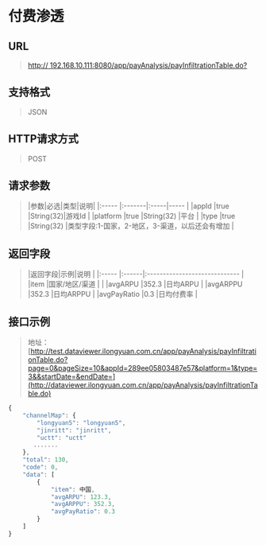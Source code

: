 # 付费渗透

## URL
> [http:// 192.168.10.111:8080/app/payAnalysis/payInfiltrationTable.do?](http://dataviewer.ilongyuan.com.cn/app/payAnalysis/payInfiltrationTable.do)

## 支持格式
> JSON

## HTTP请求方式
> POST

## 请求参数
> |参数|必选|类型|说明|
|:-----  |:-------|:-----|-----                               |
|appId    |true    |String(32)|游戏Id                          |
|platform    |true    |String(32)   |平台 |
|type    |true    |String(32)   |类型字段:1-国家，2-地区，3-渠道，以后还会有增加 |

## 返回字段
> |返回字段|示例|说明                              |
|:-----   |:------|:-----------------------------   |
|item |国家/地区/渠道 |                         |
|avgARPU |352.3 |日均ARPU              |
|avgARPPU |352.3 |日均ARPPU              |
|avgPayRatio |0.3 |日均付费率              |

## 接口示例
> 地址：[http://test.dataviewer.ilongyuan.com.cn/app/payAnalysis/payInfiltrationTable.do?page=0&pageSize=10&appId=289ee05803487e57&platform=1&type=3&&startDate=&endDate=](http://dataviewer.ilongyuan.com.cn/app/payAnalysis/payInfiltrationTable.do)
``` javascript
{
    "channelMap": {
        "longyuan5": "longyuan5",
        "jinritt": "jinritt",
        "uctt": "uctt"
       .......
    },
    "total": 130,
    "code": 0,
    "data": [
        {
            "item": 中国,
            "avgARPU": 123.3,
            "avgARPPU": 352.3,
            "avgPayRatio": 0.3
        }
    ]
}
```
